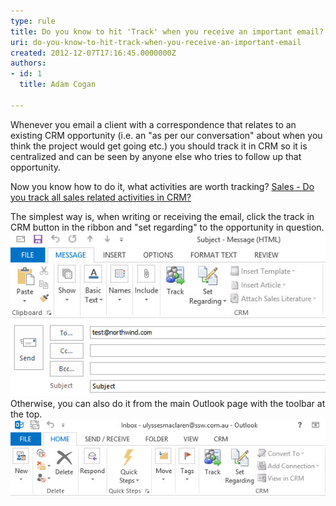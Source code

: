 ```yaml
---
type: rule
title: Do you know to hit 'Track' when you receive an important email?
uri: do-you-know-to-hit-track-when-you-receive-an-important-email
created: 2012-12-07T17:16:45.0000000Z
authors:
- id: 1
  title: Adam Cogan

---
```


Whenever you email a client with a correspondence that relates to an existing CRM opportunity (i.e. an "as per our conversation" about when you think the project would get going etc.) you should track it in CRM so it is centralized and can be seen by anyone else who tries to follow up that opportunity.




Now you know how to do it, what activities are worth tracking? [Sales - Do you track all sales related activities in CRM?](/Pages/Track-all-sales-related-activities-in-CRM.aspx)




 
The simplest way is, when writing or receiving the email, click the track in CRM           button in the ribbon and "set regarding" to the opportunity in question.
![ When you receive an important email, click the 'Track' button in<br>            on the CRM toolbar<br>          ](CRMSectionInEmail.jpg)            
Otherwise, you can also do it from the main Outlook page with the toolbar at the           top.
![ A shortcut to the same 'Track' button exists on the CRM Toolbar in your Inbox](CRMSectionInInbox.jpg)
